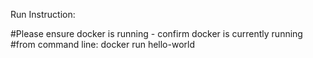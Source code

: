 Run Instruction:

#Please ensure docker is running - confirm docker is currently running
#from command line: docker run hello-world
